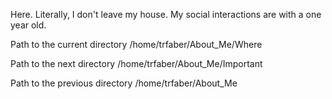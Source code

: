 Here. Literally, I don't leave my house. My social interactions are with a 
one year old.


Path to the current directory /home/trfaber/About_Me/Where

Path to the next directory /home/trfaber/About_Me/Important

Path to the previous directory /home/trfaber/About_Me
